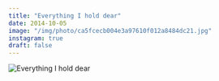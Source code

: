 ```yaml
---
title: "Everything I hold dear"
date: 2014-10-05
image: "/img/photo/ca5fcecb004e3a97610f012a8484dc21.jpg"
instagram: true
draft: false
---
```


![Everything I hold dear](/img/photo/ca5fcecb004e3a97610f012a8484dc21.jpg)
